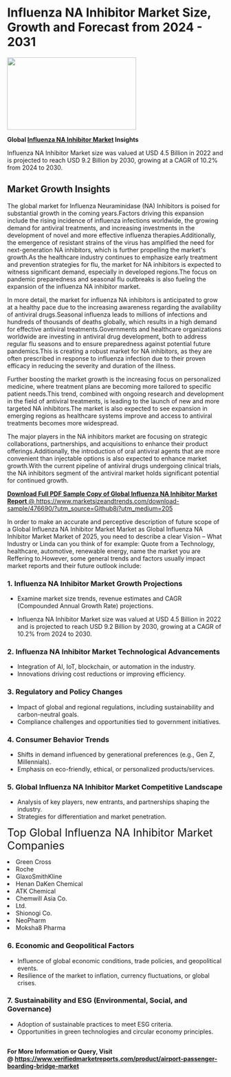 <H1>Influenza NA Inhibitor Market Size, Growth and Forecast from 2024 - 2031</H1><img class="aligncenter size-medium wp-image-584254" src="https://thirdeyenews.in/wp-content/uploads/2024/09/Global-Market-Research-300x168.jpeg" alt="" width="300" height="168" /><p><strong>Global&nbsp;<a href="https://www.marketsizeandtrends.com/download-sample/476690/?utm_source=Github8j?utm_medium=205">Influenza NA Inhibitor Market</a> Insights</strong></p><p>Influenza NA Inhibitor Market size was valued at USD 4.5 Billion in 2022 and is projected to reach USD 9.2 Billion by 2030, growing at a CAGR of 10.2% from 2024 to 2030.</p><p><h2>Market Growth Insights</h2> <p>The global market for Influenza Neuraminidase (NA) Inhibitors is poised for substantial growth in the coming years.Factors driving this expansion include the rising incidence of influenza infections worldwide, the growing demand for antiviral treatments, and increasing investments in the development of novel and more effective influenza therapies.Additionally, the emergence of resistant strains of the virus has amplified the need for next-generation NA inhibitors, which is further propelling the market's growth.As the healthcare industry continues to emphasize early treatment and prevention strategies for flu, the market for NA inhibitors is expected to witness significant demand, especially in developed regions.The focus on pandemic preparedness and seasonal flu outbreaks is also fueling the expansion of the influenza NA inhibitor market.</p> <p><a href="#"></a></p> <p>In more detail, the market for influenza NA inhibitors is anticipated to grow at a healthy pace due to the increasing awareness regarding the availability of antiviral drugs.Seasonal influenza leads to millions of infections and hundreds of thousands of deaths globally, which results in a high demand for effective antiviral treatments.Governments and healthcare organizations worldwide are investing in antiviral drug development, both to address regular flu seasons and to ensure preparedness against potential future pandemics.This is creating a robust market for NA inhibitors, as they are often prescribed in response to influenza infection due to their proven efficacy in reducing the severity and duration of the illness.</p> <p>Further boosting the market growth is the increasing focus on personalized medicine, where treatment plans are becoming more tailored to specific patient needs.This trend, combined with ongoing research and development in the field of antiviral treatments, is leading to the launch of new and more targeted NA inhibitors.The market is also expected to see expansion in emerging regions as healthcare systems improve and access to antiviral treatments becomes more widespread.</p> <p>The major players in the NA inhibitors market are focusing on strategic collaborations, partnerships, and acquisitions to enhance their product offerings.Additionally, the introduction of oral antiviral agents that are more convenient than injectable options is also expected to enhance market growth.With the current pipeline of antiviral drugs undergoing clinical trials, the NA inhibitors segment of the antiviral market holds significant potential for continued growth.</p> <p><a href="#"></p><p><span class=""><strong>Download Full PDF Sample Copy of Global Influenza NA Inhibitor Market Report</strong> @ <a href="https://www.marketsizeandtrends.com/download-sample/476690/?utm_source=Github8j?utm_medium=205" target="_blank">https://www.marketsizeandtrends.com/download-sample/476690/?utm_source=Github8j?utm_medium=205</a></span></p><p>In order to make an accurate and perceptive description of future scope of a Global&nbsp;Influenza NA Inhibitor Market Market as Global&nbsp;Influenza NA Inhibitor Market Market of 2025, you need to describe a clear Vision &ndash; What Industry or Linda can you think of for example: Quote from a Technology, healthcare, automotive, renewable energy, name the market you are Reffering to.However, some general trends and factors usually impact market reports and their future outlook include:</p><h3>1.&nbsp;<strong>Influenza NA Inhibitor Market Growth Projections</strong></h3><ul><li>Examine market size trends, revenue estimates and CAGR (Compounded Annual Growth Rate) projections.</li><li><p>Influenza NA Inhibitor Market size was valued at USD 4.5 Billion in 2022 and is projected to reach USD 9.2 Billion by 2030, growing at a CAGR of 10.2% from 2024 to 2030.</p></li></ul><h3>2.&nbsp;<strong>Influenza NA Inhibitor Market Technological Advancements</strong></h3><ul><li>Integration of AI, IoT, blockchain, or automation in the industry.</li><li>Innovations driving cost reductions or improving efficiency.</li></ul><h3>3.&nbsp;<strong>Regulatory and Policy Changes</strong></h3><ul><li>Impact of global and regional regulations, including sustainability and carbon-neutral goals.</li><li>Compliance challenges and opportunities tied to government initiatives.</li></ul><h3>4.&nbsp;<strong>Consumer Behavior Trends</strong></h3><ul><li>Shifts in demand influenced by generational preferences (e.g., Gen Z, Millennials).</li><li>Emphasis on eco-friendly, ethical, or personalized products/services.</li></ul><h3>5.&nbsp;<strong>Global Influenza NA Inhibitor Market Competitive Landscape</strong></h3><ul><li>Analysis of key players, new entrants, and partnerships shaping the industry.</li><li>Strategies for differentiation and market penetration.</li></ul><p data-pm-slice="1 1 []"><span style="color: inherit; font-family: inherit; font-size: 25px;">Top Global Influenza NA Inhibitor Market Companies</span></p><div class="" data-test-id=""><p><li>Green Cross</li><li> Roche</li><li> GlaxoSmithKline</li><li> Henan DaKen Chemical</li><li> ATK Chemical</li><li> Chemwill Asia Co.</li><li>Ltd.</li><li> Shionogi Co.</li><li> NeoPharm</li><li> Moksha8 Pharma</li></p></div><h3>6.&nbsp;<strong>Economic and Geopolitical Factors</strong></h3><ul><li>Influence of global economic conditions, trade policies, and geopolitical events.</li><li>Resilience of the market to inflation, currency fluctuations, or global crises.</li></ul><h3>7.&nbsp;<strong>Sustainability and ESG (Environmental, Social, and Governance)</strong></h3><ul><li>Adoption of sustainable practices to meet ESG criteria.</li><li>Opportunities in green technologies and circular economy principles.</li></ul><h2><strong style="font-size: 14px;">For More Information or Query, Visit @&nbsp;</strong><a style="background-color: #ffffff; font-size: 14px;" href="https://www.marketsizeandtrends.com/report/influenza-na-inhibitor-market/" target="_blank">https://www.verifiedmarketreports.com/product/airport-passenger-boarding-bridge-market</a></h2>